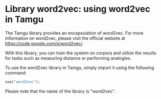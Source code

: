 # Library word2vec: using word2vec in Tamgu

The Tamgu library provides an encapsulation of word2vec. For more information on word2vec, please visit the official website at https://code.google.com/p/word2vec/.

With this library, you can train the system on corpora and utilize the results for tasks such as measuring distance or performing analogies.

To use the word2vec library in Tamgu, simply import it using the following command:

```python
use("word2vec");
```

Please note that the name of the library is "word2vec".